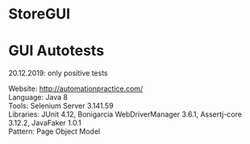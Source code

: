 # StoreGUI

# GUI Autotests

20.12.2019: only positive tests

Website: http://automationpractice.com/<br/>
Language: Java 8<br/>
Tools: Selenium Server 3.141.59<br/>
Libraries: JUnit 4.12, Bonigarcia WebDriverManager 3.6.1, Assertj-core 3.12.2, JavaFaker 1.0.1<br/>
Pattern: Page Object Model
